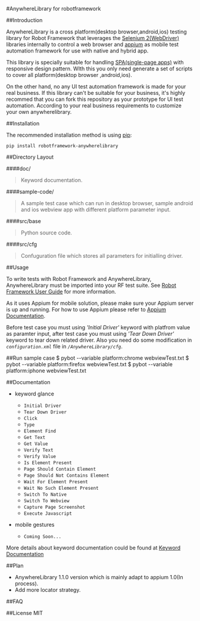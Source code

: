 #AnywhereLibrary for robotframework

##Introduction

AnywhereLibrary is a cross platform(desktop browser,android,ios) testing library for Robot Framework that leverages the [Selenium 2(WebDriver)](<http://seleniumhq.org/docs/03_webdriver.html/>) libraries internally to control a web browser and [appium](<http://appium.io/>) as mobile test automation framework for use with native and hybrid app. 

This library is specially suitable for handling [SPA(single-page apps)](http://en.wikipedia.org/wiki/Single-page_application) with responsive design pattern. WIth this you only need generate a set of scripts to cover all platform(desktop browser ,android,ios). 

On the other hand, no any UI test automation framework is made for your real business. If this library can't be suitable for your business, it's highly recommed that you can fork this repository as your prototype for UI test automation. According to your real business requirements to customize your own anywherelibrary.

##Installation

The recommended installation method is using [pip](http://www.pip-installer.org/en/latest/):
	
	pip install robotframework-anywherelibrary

##Directory Layout

####doc/
>Keyword documentation.
    
####sample-code/
>A sample test case which can run in desktop browser, sample android and ios webview app with different platform parameter input.

####src/base
>Python source code.
    
####src/cfg
>Confuguration file which stores all parameters for initialling driver.

##Usage

To write tests with Robot Framework and AnywhereLibrary, 
AnywhereLibrary must be imported into your RF test suite.
See [Robot Framework User Guide](https://code.google.com/p/robotframework/wiki/UserGuide) for more information.

As it uses Appium for mobile solution, please make sure your Appium server is up and running.
For how to use Appium please refer to [Appium Documentation](http://appium.io/getting-started.html).

Before test case you must using *'Initial Driver'* keyword with platfrom value as paramter input, after test case you must using *'Tear Down Driver'* keyword to tear down related driver. Also you need do some modification in *`configuration.xml`* file in *`/AnywhereLibrary/cfg`*.

##Run sample case
	$ pybot --variable platform:chrome webviewTest.txt
	$ pybot --variable platform:firefox webviewTest.txt
	$ pybot --variable platform:iphone webviewTest.txt
	
##Documentation
* keyword glance

	- `Initial Driver`
	- `Tear Down Driver`
	- `Click`
	- `Type`
	- `Element Find`
	- `Get Text`
	- `Get Value`
	- `Verify Text`
	- `Verify Value`
	- `Is Element Present`
	- `Page Should Contain Element`
	- `Page Should Not Contains Element`
	- `Wait For Element Present`
	- `Wait No Such Element Present`
	- `Switch To Native`
	- `Switch To Webview`
	- `Capture Page Screenshot`
	- `Execute Javascript`
* mobile gestures
	- `Coming Soon...`
	
	
More details about keyword documentation could be found at [Keyword Documentation](http://luisxiaomai.github.io/robotframework-anywherelibrary/doc/AnywhereLibraryDocument.html>)

##Plan
* AnywhereLibrary 1.1.0 version which is mainly adapt to appium 1.0(In process).
* Add more locator strategy.



##FAQ

##License
MIT

